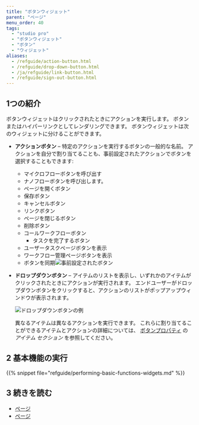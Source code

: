 ```yaml
---
title: "ボタンウィジェット"
parent: "ページ"
menu_order: 40
tags:
  - "studio pro"
  - "ボタンウィジェット"
  - "ボタン"
  - "ウィジェット"
aliases:
  - /refguide/action-button.html
  - /refguide/drop-down-button.html
  - /ja/refguide/link-button.html
  - /refguide/sign-out-button.html
---
```


## 1つの紹介

ボタンウィジェットはクリックされたときにアクションを実行します。 ボタンまたはハイパーリンクとしてレンダリングできます。 ボタンウィジェットは次のウィジェットに分けることができます。

* **アクションボタン** – 特定のアクションを実行するボタンの一般的な名前。 アクションを自分で割り当てることも、事前設定されたアクションでボタンを選択することもできます:
  * マイクロフローボタンを呼び出す
  * ナノフローボタンを呼び出します。
  * ページを開くボタン
  * 保存ボタン
  * キャンセルボタン
  * リンクボタン
  * ページを閉じるボタン
  * 削除ボタン
  * コールワークフローボタン
    * タスクを完了するボタン
  * ユーザータスクページボタンを表示
  * ワークフロー管理ページボタンを表示
  * ボタンを同期![事前設定されたボタン](attachments/button-widgets/preconfigured-action-button.png)

* **ドロップダウンボタン** – アイテムのリストを表示し、いずれかのアイテムがクリックされたときにアクションが実行されます。 エンドユーザーがドロップダウンボタンをクリックすると、アクションのリストがポップアップウィンドウが表示されます。

    ![ドロップダウンボタンの例](attachments/button-widgets/drop-down-example.png)

  異なるアイテムは異なるアクションを実行できます。 これらに割り当てることができるアイテムとアクションの詳細については、 [ボタンプロパティ](button-properties#items) の *アイテム セクション* を参照してください。

## 2 基本機能の実行

{{% snippet file="refguide/performing-basic-functions-widgets.md" %}}

## 3 続きを読む

* [ページ](page)
* [ページ](ページ)
